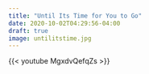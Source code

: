 ```yaml
---
title: "Until Its Time for You to Go"
date: 2020-10-02T04:29:56-04:00
draft: true
image: untilitstime.jpg
---
```

{{< youtube MgxdvQefqZs >}}

